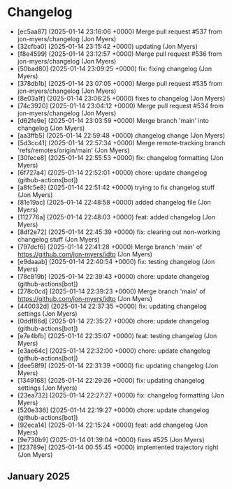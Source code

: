 # Changelog


* [ec5aa87] (2025-01-14 23:16:06 +0000) Merge pull request #537 from jon-myers/changelog (Jon Myers)
* [32cfba0] (2025-01-14 23:15:42 +0000) updating (Jon Myers)
* [f8e4599] (2025-01-14 23:12:57 +0000) Merge pull request #536 from jon-myers/changelog (Jon Myers)
* [50bad80] (2025-01-14 23:09:25 +0000) fix: fixing changelog (Jon Myers)
* [378db1b] (2025-01-14 23:07:05 +0000) Merge pull request #535 from jon-myers/changelog (Jon Myers)
* [8e03a1f] (2025-01-14 23:06:25 +0000) fixes to changelog (Jon Myers)
* [74c3920] (2025-01-14 23:04:12 +0000) Merge pull request #534 from jon-myers/changelog (Jon Myers)
* [d62fe9e] (2025-01-14 23:03:59 +0000) Merge branch 'main' into changelog (Jon Myers)
* [aa3ffb5] (2025-01-14 22:59:48 +0000) changelog change (Jon Myers)
* [5d3cc41] (2025-01-14 22:57:34 +0000) Merge remote-tracking branch 'refs/remotes/origin/main' (Jon Myers)
* [30fece8] (2025-01-14 22:55:53 +0000) fix: changelog formatting (Jon Myers)
* [6f727a4] (2025-01-14 22:52:01 +0000) chore: update changelog (github-actions[bot])
* [a8fc5e8] (2025-01-14 22:51:42 +0000) trying to fix changelog stuff (Jon Myers)
* [81e19ac] (2025-01-14 22:48:58 +0000) added changelog file (Jon Myers)
* [112776a] (2025-01-14 22:48:03 +0000) feat: added changelog (Jon Myers)
* [8df2e72] (2025-01-14 22:45:39 +0000) fix: clearing out non-working changelog stuff (Jon Myers)
* [797dcf6] (2025-01-14 22:41:28 +0000) Merge branch 'main' of https://github.com/jon-myers/idtp (Jon Myers)
* [e9daaab] (2025-01-14 22:40:54 +0000) fix: testing changelog (Jon Myers)
* [78c819b] (2025-01-14 22:39:43 +0000) chore: update changelog (github-actions[bot])
* [278c0cd] (2025-01-14 22:39:23 +0000) Merge branch 'main' of https://github.com/jon-myers/idtp (Jon Myers)
* [440032d] (2025-01-14 22:37:35 +0000) fix: updating changelog settings (Jon Myers)
* [0ddf86d] (2025-01-14 22:35:27 +0000) chore: update changelog (github-actions[bot])
* [e7e4bfb] (2025-01-14 22:35:07 +0000) feat: testing changelog (Jon Myers)
* [e3ae64c] (2025-01-14 22:32:00 +0000) chore: update changelog (github-actions[bot])
* [dee58f9] (2025-01-14 22:31:39 +0000) fix: updating changelog (Jon Myers)
* [1349168] (2025-01-14 22:29:26 +0000) fix: updating changelog settings (Jon Myers)
* [23ea732] (2025-01-14 22:27:27 +0000) fix: changelog formatting (Jon Myers)
* [520e336] (2025-01-14 22:19:27 +0000) chore: update changelog (github-actions[bot])
* [92eca14] (2025-01-14 22:15:24 +0000) feat: add changelog (Jon Myers)
* [9e730b9] (2025-01-14 01:39:04 +0000) fixes #525 (Jon Myers)
* [f23789e] (2025-01-14 00:55:45 +0000) implemented trajectory right (Jon Myers)
## January 2025

